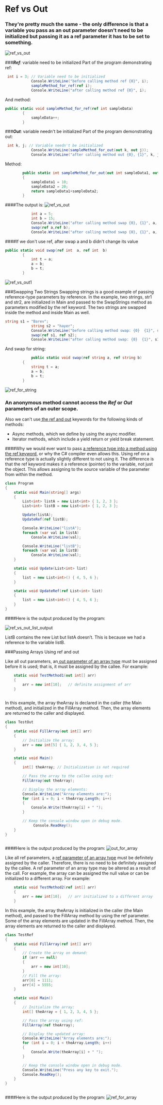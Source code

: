 # Ref vs Out

<h3>They're pretty much the same - the only difference is that a variable you pass as an out parameter doesn't need to be initialized but passing it as a ref parameter it has to be set to something.</h3>
 
 ![ref_vs_out](https://cloud.githubusercontent.com/assets/20840005/23070031/26611812-f543-11e6-97f3-84e5466032a0.png)

###<i><b>Ref</b></i>:  variable need to be initialized 
Part of the program demonstrating ref:
```C#
 int i = 3; // Variable need to be initialized 
            Console.WriteLine("before calling method ref {0}", i);
            sampleMethod_for_ref(ref i);
            Console.WriteLine("after calling method ref {0}", i);
```
And method:
```C#
public static void sampleMethod_for_ref(ref int sampleData)
        {
            sampleData++;
        }
```
###<i><b>Out</b></i>:  variable needn't be initialized 
Part of the program demonstrating out:
```C#
 int k, j; // Variable needn't be initialized 
            Console.WriteLine(sampleMethod_for_out(out k, out j));
            Console.WriteLine("after calling method out {0}, {1}", k, j);
```
Method:
```C#
        public static int sampleMethod_for_out(out int sampleData1, out int sampleData2)
        {
            sampleData1 = 10;
            sampleData2 = 20;
            return sampleData1+sampleData2;
        }
```
####The output is:
![ref_vs_out](https://cloud.githubusercontent.com/assets/25159667/23677805/194f91e2-039b-11e7-8e6b-ae698160b7b5.JPG)

```C#
            int a = 5;
            int b = 15;
            Console.WriteLine("after calling method swap {0}, {1}", a, b);
            swap(ref a,ref b);
            Console.WriteLine("after calling method swap {0}, {1}", a, b);
```
####If we don't use ref, after swap a and b didn't change its value

```C#
public static void swap(ref int  a, ref int  b)
        {
            int t = a;
            a = b;
            b = t;
        }
```

![ref_vs_out1](https://cloud.githubusercontent.com/assets/25159667/23218418/a9866e7c-f935-11e6-995b-1efefafc59a8.gif)

###Swapping Two Strings
Swapping strings is a good example of passing reference-type parameters by reference. In the example, two strings, str1 and str2, are initialized in Main and passed to the SwapStrings method as parameters modified by the ref keyword. The two strings are swapped inside the method and inside Main as well.
```C#
string s1 = "Barev";
            string s2 = "hayer";
            Console.WriteLine("before calling method swap: {0}  {1}", s1, s2);
            swap(ref s1, ref s2);
            Console.WriteLine("after calling method swap: {0}  {1}", s1, s2);
```
And swap for string:
```C#
            public static void swap(ref string a, ref string b)
        {
            string t = a;
            a = b;
            b = t;
        }
```
![ref_for_string](https://cloud.githubusercontent.com/assets/25159667/23677278/ef1d46be-0398-11e7-9cfb-3579aba0d34f.JPG)

 
### An<a hraf=https://msdn.microsoft.com/en-us/library/0yw3tz5k.aspx> anonymous method</a> cannot access the <i><b>Ref</b></i> or  <i><b>Out</b></i> parameters of an outer scope.
Also we can't use<a href=https://msdn.microsoft.com/en-us/library/14akc2c7.aspx> the ref and out</a> keywords for the following kinds of methods:
<ul>
<li>Async methods, which we define by using the async modifier.
<li>Iterator methods, which include a yield return or yield break statement.
</ul>

####Why we would ever want to pass <a href=http://www.growingwiththeweb.com/2013/03/c-passing-reference-type-by-ref.html> a reference type into a method using the ref keyword</a>, or why the C# compiler even allows this. Using ref on a reference type is actually slightly different to not using it. The difference is that the ref keyword makes it a reference (pointer) to the variable, not just the object. This allows assigning to the source variable of the parameter from within the method.

```C#
class Program
{
    static void Main(string[] args)
    {
        List<int> listA = new List<int> { 1, 2, 3 };
        List<int> listB = new List<int> { 1, 2, 3 };

        Update(listA);
        UpdateRef(ref listB);

        Console.WriteLine("listA");
        foreach (var val in listA)
            Console.WriteLine(val);

        Console.WriteLine("listB");
        foreach (var val in listB)
            Console.WriteLine(val);
    }

    static void Update(List<int> list)
    {
        list = new List<int>() { 4, 5, 6 };
    }

    static void UpdateRef(ref List<int> list)
    {
        list = new List<int>() { 4, 5, 6 };
    }
}
```
####Here is the output produced by the program:

![ref_vs_out_list_output](https://cloud.githubusercontent.com/assets/25159667/23655939/ec488e96-0350-11e7-9aac-7d45ed31d704.JPG)

ListB contains the new List but listA doesn’t. This is because we had a reference to the variable listB.

###Passing Arrays Using ref and out

Like all out parameters, an<a href= https://msdn.microsoft.com/en-us/library/szasx730.aspx> out parameter of an array type</a> must be assigned before it is used; that is, it must be assigned by the callee. For example:

```C#
    static void TestMethod1(out int[] arr)
    {
        arr = new int[10];   // definite assignment of arr
    }
    
```   
  In this example, the array theArray is declared in the caller (the Main method), and initialized in the FillArray method. Then, the array elements are returned to the caller and displayed.
 
```C#
class TestOut
{
    static void FillArray(out int[] arr)
    {
        // Initialize the array:
        arr = new int[5] { 1, 2, 3, 4, 5 };
    }

    static void Main()
    {
        int[] theArray; // Initialization is not required

        // Pass the array to the callee using out:
        FillArray(out theArray);

        // Display the array elements:
        Console.WriteLine("Array elements are:");
        for (int i = 0; i < theArray.Length; i++)
        {
            Console.Write(theArray[i] + " ");
        }

        // Keep the console window open in debug mode.
             Console.ReadKey();
    }
}
  
```
####Here is the output produced by the program:
![out_for_array](https://cloud.githubusercontent.com/assets/25159667/23674928/0a78a03c-0391-11e7-961d-41514935a3bb.JPG)


Like all ref parameters, a <a href= https://msdn.microsoft.com/en-us/library/szasx730.aspx> ref parameter of an array type</a> must be definitely assigned by the caller. Therefore, there is no need to be definitely assigned by the callee. A ref parameter of an array type may be altered as a result of the call. For example, the array can be assigned the null value or can be initialized to a different array. For example:

```C#
    static void TestMethod2(ref int[] arr)
    {
        arr = new int[10];   // arr initialized to a different array
    }
```

In this example, the array theArray is initialized in the caller (the Main method), and passed to the FillArray method by using the ref parameter. Some of the array elements are updated in the FillArray method. Then, the array elements are returned to the caller and displayed.
```C#
class TestRef
{
    static void FillArray(ref int[] arr)
    {
        // Create the array on demand:
        if (arr == null)
        {
            arr = new int[10];
        }
        // Fill the array:
        arr[0] = 1111;
        arr[4] = 5555;
    }

    static void Main()
    {
        // Initialize the array:
        int[] theArray = { 1, 2, 3, 4, 5 };

        // Pass the array using ref:
        FillArray(ref theArray);

        // Display the updated array:
        Console.WriteLine("Array elements are:");
        for (int i = 0; i < theArray.Length; i++)
        {
            Console.Write(theArray[i] + " ");
        }

        // Keep the console window open in debug mode.
        Console.WriteLine("Press any key to exit.");
        Console.ReadKey();
    }
}
   
```
####Here is the output produced by the program:
![ref_for_array](https://cloud.githubusercontent.com/assets/25159667/23675233/290dd8d6-0392-11e7-9819-6c9923801d26.JPG)

